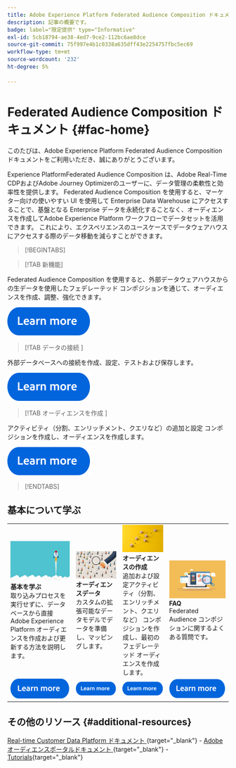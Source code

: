 ```yaml
---
title: Adobe Experience Platform Federated Audience Composition ドキュメントのホームページ
description: 記事の概要です。
badge: label="限定提供" type="Informative"
exl-id: 5cb18794-ae38-4ed7-9ce2-112bc6ae8dce
source-git-commit: 75f997e4b1c0338a635dff43e2254757fbc5ec69
workflow-type: tm+mt
source-wordcount: '232'
ht-degree: 5%

---
```


# Federated Audience Composition ドキュメント  {#fac-home}

このたびは、Adobe Experience Platform Federated Audience Composition ドキュメントをご利用いただき、誠にありがとうございます。

Experience PlatformFederated Audience Composition は、Adobe Real-Time CDPおよびAdobe Journey Optimizerのユーザーに、データ管理の柔軟性と効率性を提供します。 Federated Audience Composition を使用すると、マーケター向けの使いやすい UI を使用して Enterprise Data Warehouse にアクセスすることで、基盤となる Enterprise データを永続化することなく、オーディエンスを作成してAdobe Experience Platform ワークフローでデータセットを活用できます。 これにより、エクスペリエンスのユースケースでデータウェアハウスにアクセスする際のデータ移動を減らすことができます。

>[!BEGINTABS]

>[!TAB 新機能]

Federated Audience Composition を使用すると、外部データウェアハウスからの生データを使用したフェデレーテッド コンポジションを通じて、オーディエンスを作成、調整、強化できます。

[![画像](assets/learn-more-button.svg)](start/release-notes.md)

>[!TAB  データの接続 ]

外部データベースへの接続を作成、設定、テストおよび保存します。

[![画像](assets/learn-more-button.svg)](connections/federated-db.md)

>[!TAB  オーディエンスを作成 ]

アクティビティ（分割、エンリッチメント、クエリなど）の追加と設定 コンポジションを作成し、オーディエンスを作成します。

[![画像](assets/learn-more-button.svg)](compositions/gs-compositions.md)

>[!ENDTABS]

## 基本について学ぶ

<table style="table-layout:fixed">
  <tr style="border: 0;">
    <td>
    <a href="start/get-started.md"><img src="assets/do-not-localize/start-quick.png"></a>
    <div><strong> 基本を学ぶ </strong><br/> 取り込みプロセスを実行せずに、データベースから直接Adobe Experience Platform オーディエンスを作成および更新する方法を説明します。
    </div>
    </td>
    <td>
    <a href="data-management/gs-models.md"><img src="assets/do-not-localize/start-profiles.png"></a>
    <div><strong> オーディエンスデータ </strong><br/> カスタムの拡張可能なデータモデルでデータを準備し、マッピングします。
    </div>
    </td>
    <td>
    <a href="compositions/gs-compositions.md"><img src="assets/do-not-localize/start-journey.jpeg"></a>
    <div><strong> オーディエンスの作成 </strong><br/> 追加および設定アクティビティ（分割、エンリッチメント、クエリなど） コンポジションを作成し、最初のフェデレーテッド オーディエンスを作成します。
    </div>
    </td>
    <td>
    <a href="start/get-started.md#faq"><img src="assets/do-not-localize/start-faq.png"></a>
    <div><strong>FAQ</strong><br/>Federated Audience コンポジションに関するよくある質問です。</div>
    </td>
  </tr>
  <tr style="border: 0;">
    <td><a href="start/get-started.md"><img src="assets/learn-more-button.svg"></a></td>
    <td><a href="data-management/gs-models.md"><img src="assets/learn-more-button.svg"></a></td>
    <td><a href="compositions/gs-compositions.md"><img src="assets/learn-more-button.svg"></a></td>
    <td><a href="start/get-started.md#faq"><img src="assets/learn-more-button.svg"></a></td>
    </tr>
</table>


## その他のリソース  {#additional-resources}

[Real-time Customer Data Platform ドキュメント ](https://experienceleague.adobe.com/en/docs/experience-platform/rtcdp/home){target="_blank"} - [Adobeオーディエンスポータルドキュメント ](https://experienceleague.adobe.com/en/docs/experience-platform/segmentation/ui/audience-dashboard){target="_blank"} - [Tutorials](https://experienceleague.adobe.com/en/docs/platform-learn/tutorials/audiences/introduction-to-audience-portal-and-composition){target="_blank"}
